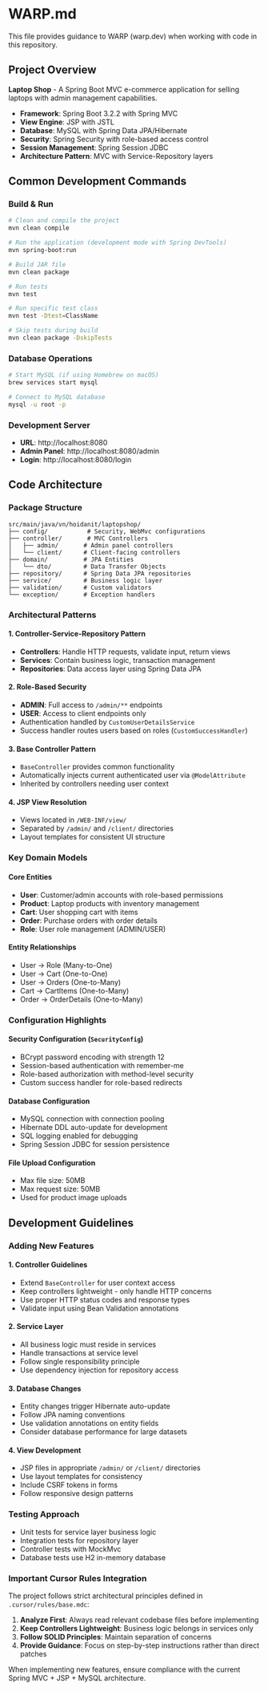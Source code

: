 # WARP.md

This file provides guidance to WARP (warp.dev) when working with code in this repository.

## Project Overview

**Laptop Shop** - A Spring Boot MVC e-commerce application for selling laptops with admin management capabilities.

- **Framework**: Spring Boot 3.2.2 with Spring MVC
- **View Engine**: JSP with JSTL
- **Database**: MySQL with Spring Data JPA/Hibernate
- **Security**: Spring Security with role-based access control
- **Session Management**: Spring Session JDBC
- **Architecture Pattern**: MVC with Service-Repository layers

## Common Development Commands

### Build & Run
```bash
# Clean and compile the project
mvn clean compile

# Run the application (development mode with Spring DevTools)
mvn spring-boot:run

# Build JAR file
mvn clean package

# Run tests
mvn test

# Run specific test class
mvn test -Dtest=ClassName

# Skip tests during build
mvn clean package -DskipTests
```

### Database Operations
```bash
# Start MySQL (if using Homebrew on macOS)
brew services start mysql

# Connect to MySQL database
mysql -u root -p
```

### Development Server
- **URL**: http://localhost:8080
- **Admin Panel**: http://localhost:8080/admin
- **Login**: http://localhost:8080/login

## Code Architecture

### Package Structure
```
src/main/java/vn/hoidanit/laptopshop/
├── config/           # Security, WebMvc configurations
├── controller/       # MVC Controllers
│   ├── admin/       # Admin panel controllers
│   └── client/      # Client-facing controllers
├── domain/          # JPA Entities
│   └── dto/         # Data Transfer Objects
├── repository/      # Spring Data JPA repositories
├── service/         # Business logic layer
├── validation/      # Custom validators
└── exception/       # Exception handlers
```

### Architectural Patterns

#### 1. Controller-Service-Repository Pattern
- **Controllers**: Handle HTTP requests, validate input, return views
- **Services**: Contain business logic, transaction management
- **Repositories**: Data access layer using Spring Data JPA

#### 2. Role-Based Security
- **ADMIN**: Full access to `/admin/**` endpoints
- **USER**: Access to client endpoints only
- Authentication handled by `CustomUserDetailsService`
- Success handler routes users based on roles (`CustomSuccessHandler`)

#### 3. Base Controller Pattern
- `BaseController` provides common functionality
- Automatically injects current authenticated user via `@ModelAttribute`
- Inherited by controllers needing user context

#### 4. JSP View Resolution
- Views located in `/WEB-INF/view/`
- Separated by `/admin/` and `/client/` directories
- Layout templates for consistent UI structure

### Key Domain Models

#### Core Entities
- **User**: Customer/admin accounts with role-based permissions
- **Product**: Laptop products with inventory management
- **Cart**: User shopping cart with items
- **Order**: Purchase orders with order details
- **Role**: User role management (ADMIN/USER)

#### Entity Relationships
- User → Role (Many-to-One)
- User → Cart (One-to-One)
- User → Orders (One-to-Many)
- Cart → CartItems (One-to-Many)
- Order → OrderDetails (One-to-Many)

### Configuration Highlights

#### Security Configuration (`SecurityConfig`)
- BCrypt password encoding with strength 12
- Session-based authentication with remember-me
- Role-based authorization with method-level security
- Custom success handler for role-based redirects

#### Database Configuration
- MySQL connection with connection pooling
- Hibernate DDL auto-update for development
- SQL logging enabled for debugging
- Spring Session JDBC for session persistence

#### File Upload Configuration
- Max file size: 50MB
- Max request size: 50MB
- Used for product image uploads

## Development Guidelines

### Adding New Features

#### 1. Controller Guidelines
- Extend `BaseController` for user context access
- Keep controllers lightweight - only handle HTTP concerns
- Use proper HTTP status codes and response types
- Validate input using Bean Validation annotations

#### 2. Service Layer
- All business logic must reside in services
- Handle transactions at service level
- Follow single responsibility principle
- Use dependency injection for repository access

#### 3. Database Changes
- Entity changes trigger Hibernate auto-update
- Follow JPA naming conventions
- Use validation annotations on entity fields
- Consider database performance for large datasets

#### 4. View Development
- JSP files in appropriate `/admin/` or `/client/` directories
- Use layout templates for consistency
- Include CSRF tokens in forms
- Follow responsive design patterns

### Testing Approach
- Unit tests for service layer business logic
- Integration tests for repository layer
- Controller tests with MockMvc
- Database tests use H2 in-memory database

### Important Cursor Rules Integration

The project follows strict architectural principles defined in `.cursor/rules/base.mdc`:

1. **Analyze First**: Always read relevant codebase files before implementing
2. **Keep Controllers Lightweight**: Business logic belongs in services only
3. **Follow SOLID Principles**: Maintain separation of concerns
4. **Provide Guidance**: Focus on step-by-step instructions rather than direct patches

When implementing new features, ensure compliance with the current Spring MVC + JSP + MySQL architecture.